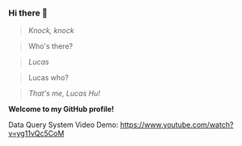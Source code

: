 ### Hi there 👋

> *Knock, knock*

> Who's there?

> *Lucas*

> Lucas who?

> *That's me, Lucas Hu!*

**Welcome to my GitHub profile!**

Data Query System Video Demo: https://www.youtube.com/watch?v=yg11vQc5CoM

<!--
**lucashu73/lucashu73** is a ✨ _special_ ✨ repository because its `README.md` (this file) appears on your GitHub profile.

Here are some ideas to get you started:

- 🔭 I’m currently working on ...
- 🌱 I’m currently learning ...
- 👯 I’m looking to collaborate on ...
- 🤔 I’m looking for help with ...
- 💬 Ask me about ...
- 📫 How to reach me: ...
- 😄 Pronouns: ...
- ⚡ Fun fact: ...
-->
